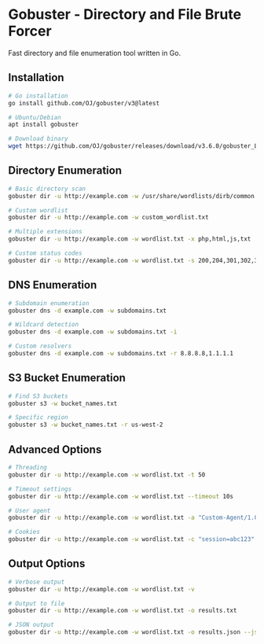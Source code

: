 # Gobuster - Directory and File Brute Forcer

Fast directory and file enumeration tool written in Go.

## Installation

```bash
# Go installation
go install github.com/OJ/gobuster/v3@latest

# Ubuntu/Debian
apt install gobuster

# Download binary
wget https://github.com/OJ/gobuster/releases/download/v3.6.0/gobuster_Linux_x86_64.tar.gz
```

## Directory Enumeration

```bash
# Basic directory scan
gobuster dir -u http://example.com -w /usr/share/wordlists/dirb/common.txt

# Custom wordlist
gobuster dir -u http://example.com -w custom_wordlist.txt

# Multiple extensions
gobuster dir -u http://example.com -w wordlist.txt -x php,html,js,txt

# Custom status codes
gobuster dir -u http://example.com -w wordlist.txt -s 200,204,301,302,307
```

## DNS Enumeration

```bash
# Subdomain enumeration
gobuster dns -d example.com -w subdomains.txt

# Wildcard detection
gobuster dns -d example.com -w subdomains.txt -i

# Custom resolvers
gobuster dns -d example.com -w subdomains.txt -r 8.8.8.8,1.1.1.1
```

## S3 Bucket Enumeration

```bash
# Find S3 buckets
gobuster s3 -w bucket_names.txt

# Specific region
gobuster s3 -w bucket_names.txt -r us-west-2
```

## Advanced Options

```bash
# Threading
gobuster dir -u http://example.com -w wordlist.txt -t 50

# Timeout settings
gobuster dir -u http://example.com -w wordlist.txt --timeout 10s

# User agent
gobuster dir -u http://example.com -w wordlist.txt -a "Custom-Agent/1.0"

# Cookies
gobuster dir -u http://example.com -w wordlist.txt -c "session=abc123"
```

## Output Options

```bash
# Verbose output
gobuster dir -u http://example.com -w wordlist.txt -v

# Output to file
gobuster dir -u http://example.com -w wordlist.txt -o results.txt

# JSON output
gobuster dir -u http://example.com -w wordlist.txt -o results.json --json
```
